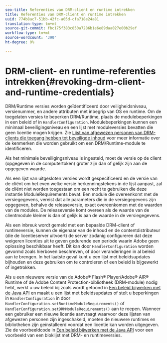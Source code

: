 ```yaml
---
seo-title: Referenties van DRM-client en runtime intrekken
title: Referenties van DRM-client en runtime intrekken
uuid: 774b8ac7-51bb-42fc-a05d-cfa718e24a81
translation-type: tm+mt
source-git-commit: fbc175f383c850a7286b1e6e89daa027e00b29ef
workflow-type: tm+mt
source-wordcount: '390'
ht-degree: 0%

---
```



# DRM-client- en runtime-referenties intrekken{#revoking-drm-client-and-runtime-credentials}

DRM/Runtime versies worden geïdentificeerd door veiligheidsniveau, versienummer, en andere attributen met inbegrip van OS en runtime. Om de toegelaten versies te beperken DRM/Runtime, plaats de modulebeperkingen in een beleid of in `HandlerConfiguration`. Modulebeperkingen kunnen een minimaal beveiligingsniveau en een lijst met moduleversies bevatten die geen licentie mogen krijgen. Zie [Lijst van afgewezen personen van DRM-clients die toegang hebben tot beveiligde inhoud](../../aaxs-protecting-content/content-introduction/content-usage-rules/content-runtime-application-restrictions/content-blocklist-drm-clients.md) voor meer informatie over de kenmerken die worden gebruikt om een DRM/Runtime-module te identificeren.

Als het minimale beveiligingsniveau is ingesteld, moet de versie op de client (opgegeven in de computertoken) groter zijn dan of gelijk zijn aan de opgegeven waarde.

Als een lijst van uitgesloten versies wordt gespecificeerd en de versie van de cliënt om het even welke versie herkenningstekens in de lijst aanpast, zal de cliënt niet worden toegestaan om een recht te gebruiken die deze instantie ModuleRequirements bevat. Een module die overeenkomt met de versiegegevens, vereist dat alle parameters die in de versiegegevens zijn opgegeven, behalve de releaseversie, exact overeenkomen met de waarden van de modules. De releaseversie komt overeen als de waarde van de clientmodule kleiner is dan of gelijk is aan de waarde in de versiegegevens.

Als een inbreuk wordt gemeld met een bepaalde DRM-client of runtimeversie, kunnen de eigenaar van de inhoud en de contentdistributeur (die de licentieserver uitvoert) de server zodanig configureren dat deze weigeren licenties uit te geven gedurende een periode waarin Adobe geen oplossing beschikbaar heeft. Dit kan door `HandlerConfiguration` worden gevormd zoals hierboven beschreven, of door veranderingen in al beleid aan te brengen. In het laatste geval kunt u een lijst met beleidsupdates bijhouden en deze gebruiken om te controleren of een beleid is bijgewerkt of ingetrokken.

Als u een nieuwere versie van de Adobe® Flash® Player/Adobe® AIR® Runtime of de Adobe Content Protection-bibliotheek (DRM-module) nodig hebt, werkt u uw beleid bij zoals wordt getoond in [Een beleid bijwerken met de Java API](../../aaxs-protecting-content/content-working-with-policies/content-updating-policy-using-java-api.md) en maakt u een lijst met beleidsupdates of stelt u beperkingen in `HandlerConfiguration` in door `HandlerConfiguration.setRuntimeModuleRequirements()` of `HandlerConfiguration.setDRMModuleRequirements()` aan te roepen. Wanneer een gebruiker een nieuwe licentie aanvraagt waarvoor deze lijsten van afgewezen personen zijn ingeschakeld, moeten de nieuwere runtimes en bibliotheken zijn geïnstalleerd voordat een licentie kan worden uitgegeven. Zie de voorbeeldcode in [Een beleid bijwerken met de Java API](../../aaxs-protecting-content/content-working-with-policies/content-updating-policy-using-java-api.md) voor een voorbeeld van een bloklijst met DRM- en runtimeversies.
